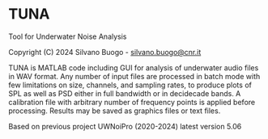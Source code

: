 # TUNA
Tool for Underwater Noise Analysis

Copyright (C) 2024 Silvano Buogo - silvano.buogo@cnr.it

TUNA is MATLAB code including GUI for analysis of underwater audio files in WAV format.
Any number of input files are processed in batch mode with few limitations on size, channels,
and sampling rates, to produce plots of SPL as well as PSD either in full bandwidth or in 
decidecade bands. 
A calibration file with arbitrary number of frequency points is applied before processing.
Results may be saved as graphics files or text files.

Based on previous project UWNoiPro (2020-2024) latest version 5.06
